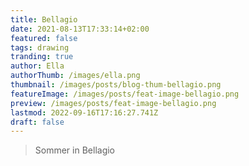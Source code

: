 ```yaml
---
title: Bellagio
date: 2021-08-13T17:33:14+02:00
featured: false
tags: drawing
tranding: true
author: Ella
authorThumb: /images/ella.png
thumbnail: /images/posts/blog-thum-bellagio.png
featureImage: /images/posts/feat-image-bellagio.png
preview: /images/posts/feat-image-bellagio.png
lastmod: 2022-09-16T17:16:27.741Z
draft: false
---
```


> Sommer in Bellagio